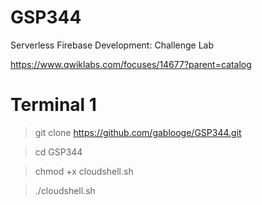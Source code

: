 # GSP344

Serverless Firebase Development: Challenge Lab

https://www.qwiklabs.com/focuses/14677?parent=catalog

# Terminal 1
> git clone https://github.com/gablooge/GSP344.git

> cd GSP344

> chmod +x cloudshell.sh

> ./cloudshell.sh

